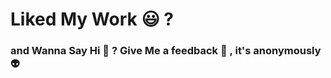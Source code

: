 # Liked My Work :smiley: ?
### and Wanna Say Hi :wave: ? Give Me a feedback :love_letter: , it's anonymously :alien:
